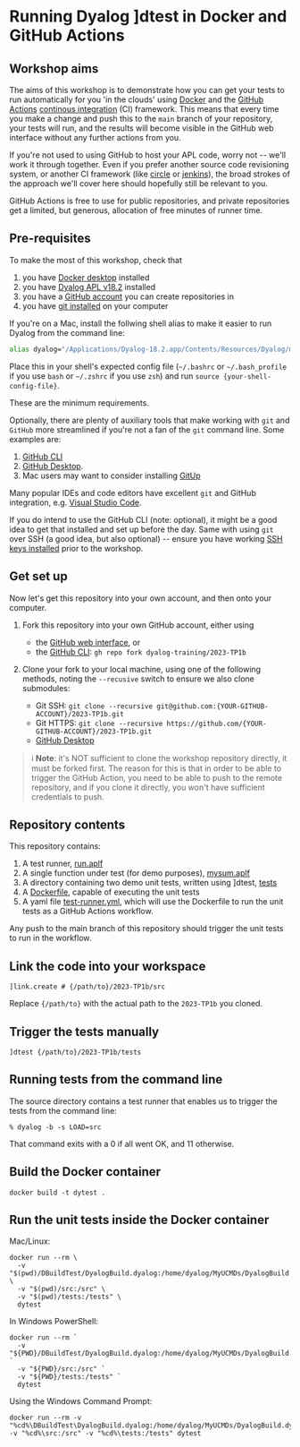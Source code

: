 # Running Dyalog ]dtest in Docker and GitHub Actions

## Workshop aims

The aims of this workshop is to demonstrate how you can get your tests to run automatically for you 'in the clouds' using [Docker](https://www.docker.com/) and the [GitHub Actions](https://github.com/features/actions) [continous integration](https://en.wikipedia.org/wiki/Continuous_integration) (CI) framework. This means that every time you make a change and push this to the `main` branch of your repository, your tests will run, and the results will become visible in the GitHub web interface without any further actions from you.

If you're not used to using GitHub to host your APL code, worry not -- we'll work it through together. Even if you prefer another source code revisioning system, or another CI framework (like [circle](https://circleci.com/) or [jenkins](https://www.jenkins.io/)), the broad strokes of the approach we'll cover here should hopefully still be relevant to you.

GitHub Actions is free to use for public repositories, and private repositories get a limited, but generous, allocation of free minutes of runner time.

## Pre-requisites

To make the most of this workshop, check that

1. you have [Docker desktop](https://www.docker.com/products/docker-desktop/) installed
2. you have [Dyalog APL v18.2](https://www.dyalog.com/download-zone.htm) installed
3. you have a [GitHub account](https://github.com/join) you can create repositories in
4. you have [git installed](https://github.com/git-guides/install-git) on your computer

If you're on a Mac, install the follwing shell alias to make it easier to run Dyalog from the command line:
```sh
alias dyalog="/Applications/Dyalog-18.2.app/Contents/Resources/Dyalog/mapl"
```

Place this in your shell's expected config file (`~/.bashrc` or `~/.bash_profile` if you use `bash` or `~/.zshrc` if you use `zsh`) and run `source {your-shell-config-file}`.

These are the minimum requirements.

Optionally, there are plenty of auxiliary tools that make working with `git` and `GitHub` more streamlined if you're not a fan of the `git` command line. Some examples are:

1. [GitHub CLI](https://cli.github.com/)
2. [GitHub Desktop](https://docs.github.com/en/desktop/installing-and-authenticating-to-github-desktop/installing-github-desktop). 
3. Mac users may want to consider installing [GitUp](https://gitup.co/)

Many popular IDEs and code editors have excellent `git` and GitHub integration, e.g. [Visual Studio Code](https://code.visualstudio.com/docs/sourcecontrol/overview).

If you do intend to use the GitHub CLI (note: optional), it might be a good idea to get that installed and set up before the day. Same with using `git` over SSH (a good idea, but also optional) -- ensure you have working [SSH keys installed](https://docs.github.com/en/authentication/connecting-to-github-with-ssh/adding-a-new-ssh-key-to-your-github-account) prior to the workshop.

## Get set up

Now let's get this repository into your own account, and then onto your computer.

1. Fork this repository into your own GitHub account, either using
    * the [GitHub web interface](https://docs.github.com/en/repositories/creating-and-managing-repositories/cloning-a-repository), or
    * the [GitHub CLI](https://cli.github.com/): `gh repo fork dyalog-training/2023-TP1b`

2. Clone your fork to your local machine, using one of the following methods, noting the `--recusive` switch to ensure we also clone submodules:
    * Git SSH: `git clone --recursive git@github.com:{YOUR-GITHUB-ACCOUNT}/2023-TP1b.git`
    * Git HTTPS: `git clone --recursive https://github.com/{YOUR-GITHUB-ACCOUNT}/2023-TP1b.git`
    * [GitHub Desktop](https://docs.github.com/en/desktop/adding-and-cloning-repositories/cloning-a-repository-from-github-to-github-desktop)

> ℹ️ **Note**: it's NOT sufficient to clone the workshop repository directly, it must be forked first. The reason for this is that in order to be able to trigger the GitHub Action, you need to be able to push to the remote repository, and if you clone it directly, you won't have sufficient credentials to push.

## Repository contents

This repository contains:

1. A test runner, [run.aplf](https://github.com/dyalog-training/2023-TP1b/blob/main/src/run.aplf)
2. A single function under test (for demo purposes), [mysum.aplf](https://github.com/dyalog-training/2023-TP1b/blob/main/src/mysum.aplf)
3. A directory containing two demo unit tests, written using ]dtest, [tests](https://github.com/dyalog-training/2023-TP1b/tree/main/tests)
4. A [Dockerfile](https://github.com/dyalog-training/2023-TP1b/blob/main/Dockerfile), capable of executing the unit tests
5. A yaml file [test-runner.yml](https://github.com/dyalog-training/2023-TP1b/blob/main/.github/workflows/test-runner.yml), which will use the Dockerfile to run the unit tests as a GitHub Actions workflow.

Any push to the main branch of this repository should trigger the unit tests to run in the workflow.

## Link the code into your workspace

    ]link.create # {/path/to}/2023-TP1b/src

Replace `{/path/to}` with the actual path to the `2023-TP1b` you cloned.

## Trigger the tests manually

    ]dtest {/path/to}/2023-TP1b/tests

## Running tests from the command line

The source directory contains a test runner that enables us to trigger the tests from the command line:

```
% dyalog -b -s LOAD=src
```
That command exits with a 0 if all went OK, and 11 otherwise.


## Build the Docker container

```
docker build -t dytest .
```

## Run the unit tests inside the Docker container

Mac/Linux:
```
docker run --rm \
  -v "$(pwd)/DBuildTest/DyalogBuild.dyalog:/home/dyalog/MyUCMDs/DyalogBuild.dyalog" \
  -v "$(pwd)/src:/src" \
  -v "$(pwd)/tests:/tests" \
  dytest
```

In Windows PowerShell:
```
docker run --rm `
  -v "${PWD}/DBuildTest/DyalogBuild.dyalog:/home/dyalog/MyUCMDs/DyalogBuild.dyalog" `
  -v "${PWD}/src:/src" `
  -v "${PWD}/tests:/tests" `
  dytest
```

Using the Windows Command Prompt:
```
docker run --rm -v "%cd%\DBuildTest\DyalogBuild.dyalog:/home/dyalog/MyUCMDs/DyalogBuild.dyalog" -v "%cd%\src:/src" -v "%cd%\tests:/tests" dytest
```

